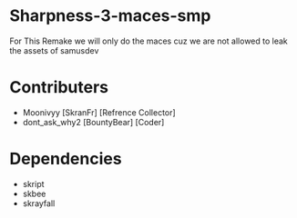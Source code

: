 # Sharpness-3-maces-smp
For This Remake we will only do the maces cuz we are not allowed to leak the assets of samusdev

# Contributers
- Moonivyy [SkranFr] [Refrence Collector]
- dont_ask_why2 [BountyBear] [Coder]

# Dependencies
- skript
- skbee
- skrayfall
